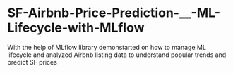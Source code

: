 # SF-Airbnb-Price-Prediction-__-ML-Lifecycle-with-MLflow
With the help of MLflow library demonstarted on how to manage ML lifecycle and analyzed Airbnb listing data to understand popular trends and predict SF prices
